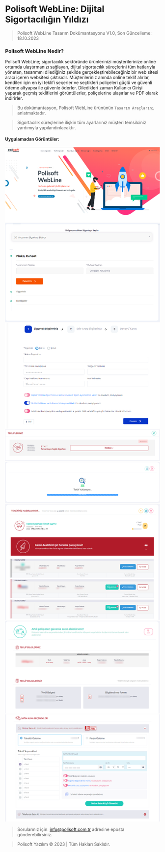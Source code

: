 # Polisoft WebLine: Dijital Sigortacılığın Yıldızı
> Polisoft WebLine Tasarım Dokümantasyonu V1.0, Son Güncelleme: 18.10.2023

### Polisoft WebLine Nedir?
Polisoft WebLine; sigortacılık sektöründe ürünlerinizi müşterilerinize online ortamda ulaştırmanızı sağlayan, dijital sigortacılık süreçlerini tüm hatlarıyla yöneten, tasarımını dilediğiniz şekilde gerçekleştirebileceğiniz bir web sitesi aracı içeren websitesi çıktısıdır. Müşterileriniz anında online teklif alırlar, kendileri için en iyi teklifi seçerler ve seçtikleri poliçeleri güçlü ve güvenli ödeme altyapısı ile güvenle öderler. Diledikleri zaman Kullanıcı Girişi yaparak geçmiş tekliflerini görüntülerler, poliçelerine ulaşırlar ve PDF olarak indirirler.

> Bu dokümantasyon, Polisoft WebLine ürününün `Tasarım Araçlarını` anlatmaktadır. 

> Sigortacılık süreçlerine ilişkin tüm ayarlarınız müşteri temsilciniz yardımıyla yapılandırılacaktır.

#### Uygulamadan Görüntüler:
![Alt text](image-65.png)
![Alt text](image-67.png)
![Alt text](image-68.png)
![Alt text](image-59.png)
![Alt text](image-60.png)
![Alt text](image-62.png)
![Alt text](image-63.png)
![Alt text](image-64.png)

> Sorularınız için:
info@polisoft.com.tr adresine eposta gönderebilirsiniz.

> Polisoft Yazılım © 2023 | Tüm Hakları Saklıdır.